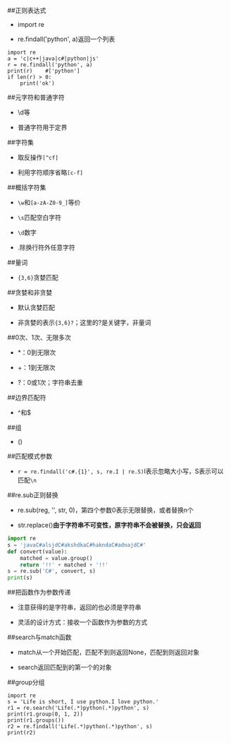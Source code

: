 ##正则表达式

- import re

- re.findall('python', a)返回一个列表

```
import re
a = 'c|c++|java|c#|python|js'
r = re.findall('python', a)
print(r)    #['python']
if len(r) > 0:
    print('ok')
```




##元字符和普通字符

- \d等

- 普通字符用于定界





##字符集

- 取反操作`[^cf]`

- 利用字符顺序省略`[c-f]`





##概括字符集

- `\w`和`[a-zA-Z0-9_]`等价

- `\s`匹配空白字符

- `\d`数字

- .除换行符外任意字符




##量词

- `{3,6}`贪婪匹配





##贪婪和非贪婪

- 默认贪婪匹配

- 非贪婪的表示`{3,6}?`；这里的?是关键字，非量词





##0次、1次、无限多次

- *：0到无限次

- +：1到无限次

- ?：0或1次；字符串去重




##边界匹配符

- ^和$




##组

- ()




##匹配模式参数

- `r = re.findall('c#.{1}', s, re.I | re.S)`I表示忽略大小写，S表示可以匹配`\n`





##re.sub正则替换

- re.sub(reg, '', str, 0)，第四个参数0表示无限替换，或者替换n个

- str.replace()**由于字符串不可变性，原字符串不会被替换，只会返回**

```py
import re
s = 'javaC#alsjdC#akshdkaC#hakndaC#adnajdC#'
def convert(value):
    matched = value.group()
    return '!!' + matched + '!!'
s = re.sub('C#', convert, s)
print(s)
```




##把函数作为参数传递

- 注意获得的是字符串，返回的也必须是字符串

- 灵活的设计方式：接收一个函数作为参数的方式





##search与match函数

- match从一个开始匹配，匹配不到则返回None，匹配到则返回对象

- search返回匹配到的第一个的对象




##group分组

```
import re
s = 'Life is short, I use python.I love python.'
r1 = re.search('Life(.*)python(.*)python', s)
print(r1.group(0, 1, 2))
print(r1.groups())
r2 = re.findall('Life(.*)python(.*)python', s)
print(r2)
```



























